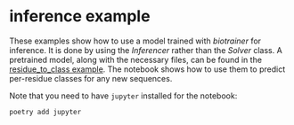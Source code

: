# inference example

These examples show how to use a model trained with *biotrainer* for inference. It is done by using the
*Inferencer* rather than the *Solver* class. A pretrained model, along with the necessary files, can be found
in the [residue_to_class example](../residue_to_class/). The notebook shows how to use them to predict per-residue
classes for any new sequences.

Note that you need to have `jupyter` installed for the notebook:
```shell
poetry add jupyter
```